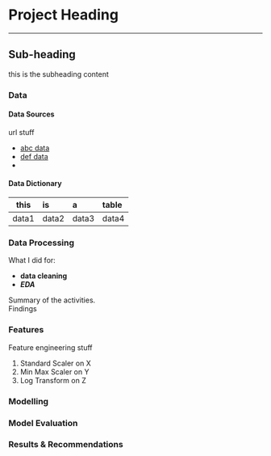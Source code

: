 # Project Heading 

---

## Sub-heading

this is the subheading content

### Data

#### Data Sources
url stuff
* [abc data](https://github.com/merzechan)
* [def data](https://github.com/merzechan)
* 

#### Data Dictionary
| this | is | a | table |
|------|:---|:--|:------|
| data1 | data2 | data3 | data4 |


### Data Processing
What I did for:  
- **data cleaning** 
- ***EDA***  

Summary of the activities.  
Findings  

### Features
Feature engineering stuff
1. Standard Scaler on X
2. Min Max Scaler on Y
3. Log Transform on Z

### Modelling

### Model Evaluation

### Results & Recommendations
